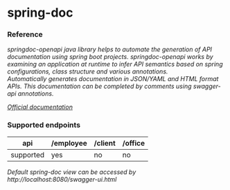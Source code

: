 # spring-doc

### Reference
_springdoc-openapi java library helps to automate the generation of API documentation using spring boot projects.
springdoc-openapi works by examining an application at runtime to infer API semantics based on spring configurations,
class structure and various annotations.</br>
Automatically generates documentation in JSON/YAML and HTML format APIs. This documentation can be completed by comments
using swagger-api annotations._

_[Official documentation](https://springdoc.org/index.html#Introduction)_

### Supported endpoints

api | /employee | /client | /office | 
--- | --- | --- | --- |
supported | yes | no | no |

_Default spring-doc view can be accessed by http://localhost:8080/swagger-ui.html_
